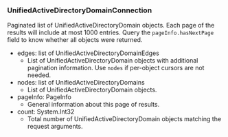 ### UnifiedActiveDirectoryDomainConnection
Paginated list of UnifiedActiveDirectoryDomain objects. Each page of the results will include at most 1000 entries. Query the `pageInfo.hasNextPage` field to know whether all objects were returned.

- edges: list of UnifiedActiveDirectoryDomainEdges
  - List of UnifiedActiveDirectoryDomain objects with additional pagination information. Use `nodes` if per-object cursors are not needed.
- nodes: list of UnifiedActiveDirectoryDomains
  - List of UnifiedActiveDirectoryDomain objects.
- pageInfo: PageInfo
  - General information about this page of results.
- count: System.Int32
  - Total number of UnifiedActiveDirectoryDomain objects matching the request arguments.
